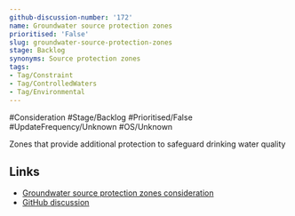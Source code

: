 ```yaml
---
github-discussion-number: '172'
name: Groundwater source protection zones
prioritised: 'False'
slug: groundwater-source-protection-zones
stage: Backlog
synonyms: Source protection zones
tags:
- Tag/Constraint
- Tag/ControlledWaters
- Tag/Environmental
---
```


#Consideration #Stage/Backlog #Prioritised/False #UpdateFrequency/Unknown #OS/Unknown

Zones that provide additional protection to safeguard drinking water quality

## Links

* [Groundwater source protection zones consideration](https://design.planning.data.gov.uk/planning-consideration/groundwater-source-protection-zones)
* [GitHub discussion](https://github.com/digital-land/data-standards-backlog/discussions/172)